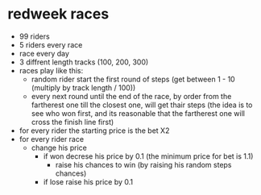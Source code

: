 # redweek races

- 99 riders
- 5 riders every race
- race every day
- 3 diffrent length tracks (100, 200, 300)
- races play like this: 
    - random rider start the first round of steps (get between 1 - 10 (multiply by track length / 100))
    - every next round until the end of the race, by order from the fartherest one till the closest one, will get thair steps (the idea is to see who won first, and its reasonable that the fartherest one will cross the finish line first)
- for every rider the starting price is the bet X2
- for every rider race
    - change his price
        - if won decrese his price by 0.1 (the minimum price for bet is 1.1)
            - raise his chances to win (by raising his random steps chances)
        - if lose raise his price by 0.1


